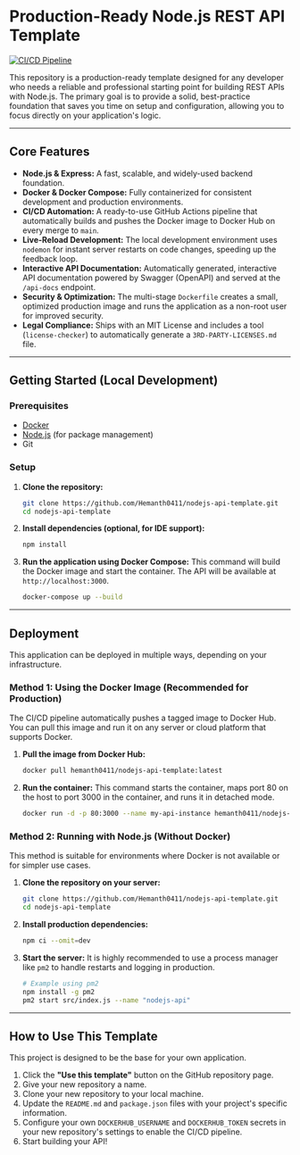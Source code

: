 # Production-Ready Node.js REST API Template

[![CI/CD Pipeline](https://github.com/Hemanth0411/nodejs-api-template/actions/workflows/ci.yml/badge.svg)](https://github.com/Hemanth0411/nodejs-api-template/actions/workflows/ci.yml)

This repository is a production-ready template designed for any developer who needs a reliable and professional starting point for building REST APIs with Node.js. The primary goal is to provide a solid, best-practice foundation that saves you time on setup and configuration, allowing you to focus directly on your application's logic.

---

## Core Features

-   **Node.js & Express:** A fast, scalable, and widely-used backend foundation.
-   **Docker & Docker Compose:** Fully containerized for consistent development and production environments.
-   **CI/CD Automation:** A ready-to-use GitHub Actions pipeline that automatically builds and pushes the Docker image to Docker Hub on every merge to `main`.
-   **Live-Reload Development:** The local development environment uses `nodemon` for instant server restarts on code changes, speeding up the feedback loop.
-   **Interactive API Documentation:** Automatically generated, interactive API documentation powered by Swagger (OpenAPI) and served at the `/api-docs` endpoint.
-   **Security & Optimization:** The multi-stage `Dockerfile` creates a small, optimized production image and runs the application as a non-root user for improved security.
-   **Legal Compliance:** Ships with an MIT License and includes a tool (`license-checker`) to automatically generate a `3RD-PARTY-LICENSES.md` file.

---

## Getting Started (Local Development)

### Prerequisites

-   [Docker](https://www.docker.com/products/docker-desktop/)
-   [Node.js](https://nodejs.org/) (for package management)
-   Git

### Setup

1.  **Clone the repository:**
    ```bash
    git clone https://github.com/Hemanth0411/nodejs-api-template.git
    cd nodejs-api-template
    ```

2.  **Install dependencies (optional, for IDE support):**
    ```bash
    npm install
    ```

3.  **Run the application using Docker Compose:**
    This command will build the Docker image and start the container. The API will be available at `http://localhost:3000`.
    ```bash
    docker-compose up --build
    ```

---

## Deployment

This application can be deployed in multiple ways, depending on your infrastructure.

### Method 1: Using the Docker Image (Recommended for Production)

The CI/CD pipeline automatically pushes a tagged image to Docker Hub. You can pull this image and run it on any server or cloud platform that supports Docker.

1.  **Pull the image from Docker Hub:**
    ```bash
    docker pull hemanth0411/nodejs-api-template:latest
    ```

2.  **Run the container:**
    This command starts the container, maps port 80 on the host to port 3000 in the container, and runs it in detached mode.
    ```bash
    docker run -d -p 80:3000 --name my-api-instance hemanth0411/nodejs-api-template:latest
    ```

### Method 2: Running with Node.js (Without Docker)

This method is suitable for environments where Docker is not available or for simpler use cases.

1.  **Clone the repository on your server:**
    ```bash
    git clone https://github.com/Hemanth0411/nodejs-api-template.git
    cd nodejs-api-template
    ```

2.  **Install production dependencies:**
    ```bash
    npm ci --omit=dev
    ```

3.  **Start the server:**
    It is highly recommended to use a process manager like `pm2` to handle restarts and logging in production.
    ```bash
    # Example using pm2
    npm install -g pm2
    pm2 start src/index.js --name "nodejs-api"
    ```

---

## How to Use This Template

This project is designed to be the base for your own application.

1.  Click the **"Use this template"** button on the GitHub repository page.
2.  Give your new repository a name.
3.  Clone your new repository to your local machine.
4.  Update the `README.md` and `package.json` files with your project's specific information.
5.  Configure your own `DOCKERHUB_USERNAME` and `DOCKERHUB_TOKEN` secrets in your new repository's settings to enable the CI/CD pipeline.
6.  Start building your API!